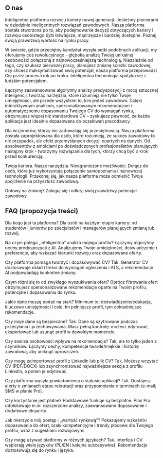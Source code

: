 ## O nas

Inteligentna platforma rozwoju kariery nowej generacji.
Jesteśmy pionierami w dziedzinie inteligentnych rozwiązań zawodowych. Nasza platforma została stworzona po to, aby podejmowanie decyzji dotyczących kariery i rozwoju osobistego było łatwiejsze, mądrzejsze i bardziej dostępne.
Poznaj swoją prawdziwą wartość na rynku pracy.

W świecie, gdzie przeciętny kandydat wysyła setki podobnych aplikacji, my oferujemy coś rewolucyjnego - głęboką analizę Twojej unikalnej osobowości połączoną z najnowocześniejszą technologią. Niezależnie od tego, czy szukasz pierwszej pracy, planujesz zmianę ścieżki zawodowej, czy chcesz maksymalizować swój potencjał, nasza platforma przeprowadzi Cię przez proces krok po kroku.
Inteligentna technologia spotyka się z ludzkim potencjałem.

Łączymy zaawansowane algorytmy analizy predyspozycji z mocą sztucznej inteligencji, tworząc narzędzia, które rozumieją nie tylko Twoje umiejętności, ale przede wszystkim to, kim jesteś zawodowo. Dzięki interaktywnym analizom, spersonalizowanym rekomendacjom i automatycznemu dopasowaniu Twojego CV do wymagań rynku, otrzymujesz więcej niż standardowe CV – zyskujesz pewność, że każda aplikacja jest idealnie dopasowana do oczekiwań pracodawcy.

Dla wizjonerów, którzy nie zadowalają się przeciętnością.
Nasza platforma została zaprojektowana dla osób, które rozumieją, że sukces zawodowy to nie przypadek, ale efekt przemyślanych decyzji opartych na danych. Od absolwentów z ambicjami po doświadczonych profesjonalistów planujących następny krok - tworzymy rozwiązania dla tych, którzy chcą być o krok przed konkurencją.

Twoja kariera. Nasze narzędzia. Nieograniczone możliwości.
Dołącz do osób, które już wykorzystują połączenie samopoznania i najnowszej technologii. Przekonaj się, jak nasza platforma może odmienić Twoje spojrzenie na przyszłość zawodową.

Gotowy na zmianę?
Zaloguj się i odkryj swój prawdziwy potencjał zawodowy.


## FAQ (propozycja treści)

Dla kogo jest ta platforma?
Dla osób na każdym etapie kariery: od studentów i juniorów po specjalistów i managerów planujących zmianę lub rozwój.

Na czym polega „inteligentna” analiza mojego profilu?
Łączymy algorytmy oceny predyspozycji z AI. Analizujemy Twoje umiejętności, doświadczenie i preferencje, aby wskazać kierunki rozwoju oraz dopasowane oferty.

Czy platforma pomaga tworzyć i dopasowywać CV?
Tak. Generator CV dostosowuje układ i treści do wymagań ogłoszenia i ATS, a rekomendacje AI podpowiadają konkretne zmiany.

Czym różni się to od zwykłego wyszukiwania ofert?
Oprócz filtrowania ofert otrzymujesz spersonalizowane rekomendacje oparte na Twoim profilu, potencjale i dopasowaniu do rynku.

Jakie dane muszę podać na start?
Minimum to: doświadczenie/edukacja, kluczowe umiejętności i cele. Im pełniejszy profil, tym dokładniejsze rekomendacje.

Czy moje dane są bezpieczne?
Tak. Dane są szyfrowane podczas przesyłania i przechowywania. Masz pełną kontrolę: możesz edytować, eksportować lub usunąć profil w dowolnym momencie.

Czy analiza osobowości wpływa na rekomendacje?
Tak, ale to tylko jeden z czynników. Łączymy cechy, kompetencje twarde/miękkie i historię zawodową, aby uniknąć uproszczeń.

Czy mogę zaimportować profil z LinkedIn lub plik CV?
Tak. Możesz wczytać CV (PDF/DOCX) lub zsynchronizować najważniejsze sekcje z profilu LinkedIn, a potem je edytować.

Czy platforma wysyła powiadomienia o statusie aplikacji?
Tak. Dostajesz alerty o zmianach etapu rekrutacji oraz przypomnienia o terminach (e-mail; SMS w planie Pro).

Czy korzystanie jest płatne?
Podstawowe funkcje są bezpłatne. Plan Pro odblokowuje m.in. rozszerzone analizy, zaawansowane dopasowanie i dodatkowe eksporty.

Jak mierzycie mój postęp i „wartość rynkową”?
Pokazujemy wskaźniki dopasowania do ofert, braki kompetencyjne i trendy płacowe dla Twojego profilu, wraz z sugestiami rozwojowymi.

Czy mogę używać platformy w różnych językach?
Tak. Interfejs i CV wspierają wiele języków (PL/EN i kolejne sukcesywnie). Rekomendacje dostosowują się do rynku i języka.